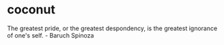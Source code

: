 # coconut
The greatest pride, or the greatest despondency, is the greatest ignorance of one's self. - Baruch Spinoza
